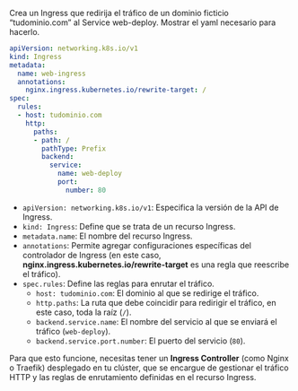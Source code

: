 Crea un Ingress que redirija el tráfico de un dominio ficticio “tudominio.com” al Service web-deploy. Mostrar el yaml necesario para hacerlo.

``` YAML
apiVersion: networking.k8s.io/v1
kind: Ingress
metadata:
  name: web-ingress
  annotations:
    nginx.ingress.kubernetes.io/rewrite-target: /
spec:
  rules:
  - host: tudominio.com
    http:
      paths:
      - path: /
        pathType: Prefix
        backend:
          service:
            name: web-deploy
            port:
              number: 80
```

- `apiVersion: networking.k8s.io/v1`: Especifica la versión de la API de Ingress.
- `kind: Ingress`: Define que se trata de un recurso Ingress.
- `metadata.name`: El nombre del recurso Ingress.
- `annotations`: Permite agregar configuraciones específicas del controlador de Ingress (en este caso, **nginx.ingress.kubernetes.io/rewrite-target** es una regla que reescribe el tráfico).
- `spec.rules`: Define las reglas para enrutar el tráfico.
    - `host: tudominio.com`: El dominio al que se redirige el tráfico.
    - `http.paths`: La ruta que debe coincidir para redirigir el tráfico, en este caso, toda la raíz (`/`).
    - `backend.service.name`: El nombre del servicio al que se enviará el tráfico (`web-deploy`).
    - `backend.service.port.number`: El puerto del servicio (`80`).

Para que esto funcione, necesitas tener un **Ingress Controller** (como Nginx o Traefik) desplegado en tu clúster, que se encargue de gestionar el tráfico HTTP y las reglas de enrutamiento definidas en el recurso Ingress.


